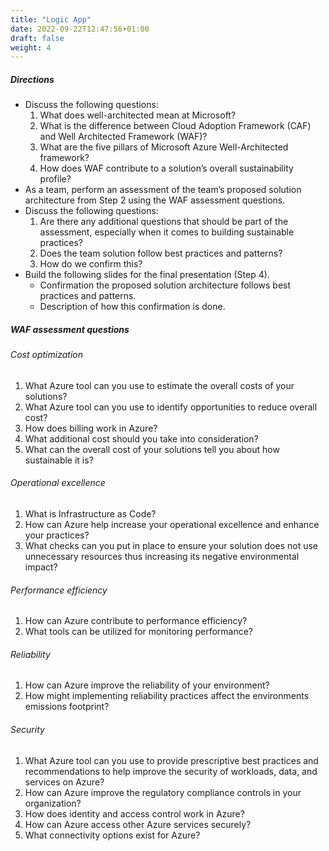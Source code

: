 ```yaml
---
title: "Logic App"
date: 2022-09-22T12:47:56+01:00
draft: false
weight: 4
---
```


##### Directions
- Discuss the following questions:
    1. What does well-architected mean at Microsoft?
    2. What is the difference between Cloud Adoption Framework (CAF) and Well Architected Framework (WAF)?
    3. What are the five pillars of Microsoft Azure Well-Architected framework?
    4. How does WAF contribute to a solution’s overall sustainability profile? 
- As a team, perform an assessment of the team’s proposed solution architecture from Step 2 using the WAF assessment questions.
- Discuss the following questions:
    1. Are there any additional questions that should be part of the assessment, especially when it comes to building sustainable practices? 
    2. Does the team solution follow best practices and patterns? 
    3. How do we confirm this? 
- Build the following slides for the final presentation (Step 4).
    - Confirmation the proposed solution architecture follows best practices and patterns.
    - Description of how this confirmation is done. 

##### WAF assessment questions
###### Cost optimization
1. What Azure tool can you use to estimate the overall costs of your solutions?
2. What Azure tool can you use to identify opportunities to reduce overall cost?
3. How does billing work in Azure?
4. What additional cost should you take into consideration?
5. What can the overall cost of your solutions tell you about how sustainable it is?

###### Operational excellence
1. What is Infrastructure as Code?
2. How can Azure help increase your operational excellence and enhance your practices?
3. What checks can you put in place to ensure your solution does not use unnecessary resources thus increasing its negative environmental impact?

###### Performance efficiency
1. How can Azure contribute to performance efficiency?  
2. What tools can be utilized for monitoring performance?

###### Reliability
1. How can Azure improve the reliability of your environment?
2. How might implementing reliability practices affect the environments emissions footprint?

###### Security
1. What Azure tool can you use to provide prescriptive best practices and recommendations to help improve the security of workloads, data, and services on Azure?
2. How can Azure improve the regulatory compliance controls in your organization?
3. How does identity and access control work in Azure?
4. How can Azure access other Azure services securely?
5. What connectivity options exist for Azure?
